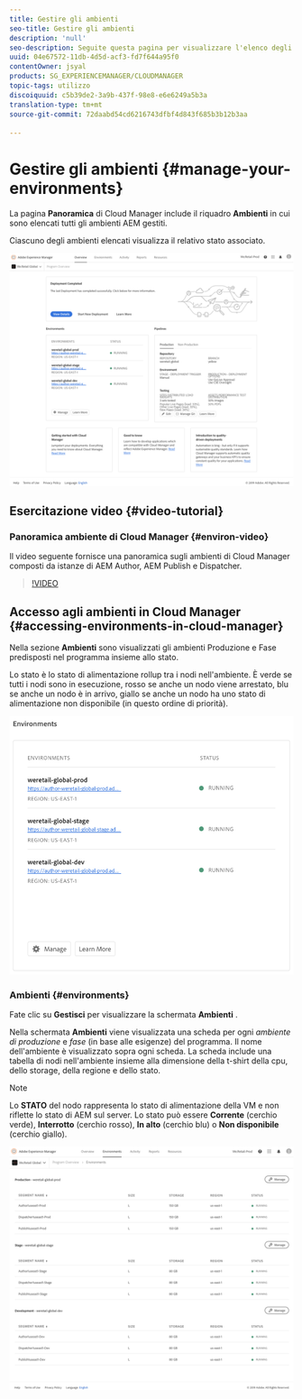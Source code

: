 ```yaml
---
title: Gestire gli ambienti
seo-title: Gestire gli ambienti
description: 'null'
seo-description: Seguite questa pagina per visualizzare l'elenco degli ambienti di produzione e non produzione utilizzati per configurare ed eseguire la pipeline CI/CD in Cloud Manager.
uuid: 04e67572-11db-4d5d-acf3-fd7f644a95f0
contentOwner: jsyal
products: SG_EXPERIENCEMANAGER/CLOUDMANAGER
topic-tags: utilizzo
discoiquuid: c5b39de2-3a9b-437f-98e8-e6e6249a5b3a
translation-type: tm+mt
source-git-commit: 72daabd54cd6216743dfbf4d843f685b3b12b3aa

---
```



# Gestire gli ambienti {#manage-your-environments}

La pagina **Panoramica** di Cloud Manager include il riquadro **Ambienti** in cui sono elencati tutti gli ambienti AEM gestiti.

Ciascuno degli ambienti elencati visualizza il relativo stato associato.

![](assets/Manage-Environments1.png)

## Esercitazione video {#video-tutorial}

### Panoramica ambiente di Cloud Manager {#environ-video}

Il video seguente fornisce una panoramica sugli ambienti di Cloud Manager composti da istanze di AEM Author, AEM Publish e Dispatcher.

>[!VIDEO](https://video.tv.adobe.com/v/26318/?captions=ita)

## Accesso agli ambienti in Cloud Manager {#accessing-environments-in-cloud-manager}

Nella sezione **Ambienti** sono visualizzati gli ambienti Produzione e Fase predisposti nel programma insieme allo stato.

Lo stato è lo stato di alimentazione rollup tra i nodi nell'ambiente. È verde se tutti i nodi sono in esecuzione, rosso se anche un nodo viene arrestato, blu se anche un nodo è in arrivo, giallo se anche un nodo ha uno stato di alimentazione non disponibile (in questo ordine di priorità).

![](assets/Environments-card-new.png)

### Ambienti {#environments}

Fate clic su **Gestisci** per visualizzare la schermata **Ambienti** .

Nella schermata **Ambienti** viene visualizzata una scheda per ogni *ambiente di produzione* e *fase* (in base alle esigenze) del programma. Il nome dell'ambiente è visualizzato sopra ogni scheda. La scheda include una tabella di nodi nell'ambiente insieme alla dimensione della t-shirt della cpu, dello storage, della regione e dello stato.

>[!NOTE]
>
>Lo **STATO** del nodo rappresenta lo stato di alimentazione della VM e non riflette lo stato di AEM sul server. Lo stato può essere **Corrente** (cerchio verde), **Interrotto** (cerchio rosso), **In alto** (cerchio blu) o **Non disponibile** (cerchio giallo).

![](assets/Environments-tab.png)
